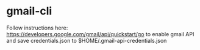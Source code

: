 # gmail-cli

Follow instructions here: https://developers.google.com/gmail/api/quickstart/go to enable gmail API and save credentials.json to $HOME/.gmail-api-credentials.json
